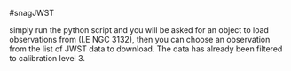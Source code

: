 #snagJWST

simply run the python script and you will be asked for an object to load observations from (I.E NGC 3132), then you can choose an observation from the list of JWST data to download.
The data has already been filtered to calibration level 3. 
